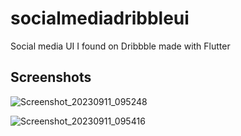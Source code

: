 # socialmediadribbleui

Social media UI I found on Dribbble made with Flutter

## Screenshots
![Screenshot_20230911_095248](https://github.com/Jy-Maloba/socialmediadribbbleui/assets/77850669/b4aacf3b-f1a7-4780-8b99-86b5168e9105)

![Screenshot_20230911_095416](https://github.com/Jy-Maloba/socialmediadribbbleui/assets/77850669/a6602cb3-d4fb-4881-9e87-1a8ce02632f4)
